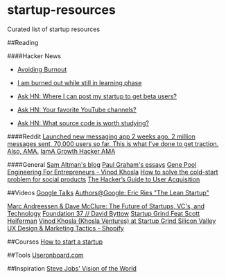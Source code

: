 startup-resources
=================

Curated list of startup resources

##Reading

####Hacker News
- [Avoiding Burnout](https://news.ycombinator.com/item?id=5630445)
- [I am burned out while still in learning phase](https://news.ycombinator.com/item?id=7435601)

- [Ask HN: Where I can post my startup to get beta users?](https://news.ycombinator.com/item?id=7248460)
- [Ask HN: Your favorite YouTube channels?](https://news.ycombinator.com/item?id=7609584)
- [Ask HN: What source code is worth studying?](https://news.ycombinator.com/item?id=7602237)

####Reddit
[Launched new messaging app 2 weeks ago. 2 million messages sent, 70,000 users so far. This is what I've done to get traction. Also, AMA.](http://www.reddit.com/r/Entrepreneur/comments/1saar6/launched_new_messaging_app_2_weeks_ago_2_million/)
[IamA Growth Hacker AMA](http://www.reddit.com/r/startups/comments/1nx27j/iama_growth_hacker_ama/)

####General
[Sam Altman's blog](http://blog.samaltman.com/)
[Paul Graham's essays](http://www.paulgraham.com/articles.html)
[Gene	Pool Engineering For	Entrepreneurs - Vinod Khosla](http://www.khoslaventures.com/wp-content/uploads/Gene_Pool_Engineering.pdf)
[How to solve the cold-start problem for social products](http://andrewchen.co/2014/03/27/how-to-solve-the-cold-start-problem-for-social-products/)
[The Hacker’s Guide to User Acquisition](http://www.austenallred.com/the-hackers-guide-to-user-acquisition/)

##Videos
[Google Talks](https://www.youtube.com/user/AtGoogleTalks/videos)
[Authors@Google: Eric Ries "The Lean Startup"](https://www.youtube.com/watch?v=fEvKo90qBns)

[Marc Andreessen & Dave McClure: The Future of Startups, VC's, and Technology](https://www.youtube.com/watch?v=pLNQZegq7KA&app=desktop)
[Foundation 37 // David Byttow](https://www.youtube.com/watch?feature=player_embedded&v=7PmBk7hgUqg)
[Startup Grind Feat Scott Heiferman](https://www.youtube.com/watch?v=LQI7o3eNx_8&feature=youtu.be&t=25m33s)
[Vinod Khosla (Khosla Ventures) at Startup Grind Silicon Valley](https://www.youtube.com/watch?v=U5J7bd7nzmw)
[UX Design & Marketing Tactics - Shopify](https://www.youtube.com/watch?v=sBDOq5B4nTo)

##Courses
[How to start a startup](https://startupclass.co/course/how-to-start-a-startup)

##Tools
[Useronboard.com](https://www.useronboard.com/)

##Inspiration
[Steve Jobs' Vision of the World](https://www.youtube.com/watch?feature=player_embedded&v=UvEiSa6_EPA)

